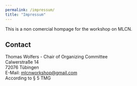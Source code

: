 ```yaml
---
permalink: /impressum/
title: "Impressum"
---
```

This is a non comercial hompage for the workshop on MLCN.

## Contact
Thomas Wolfers - Chair of Organizing Committee
<br>
Calwerstraße 14
<br>
72076 Tübingen 
<br>
E-Mail: mlcnworkshop@gmail.com 
<br>
According to § 5 TMG
